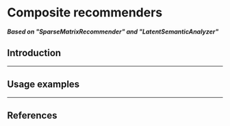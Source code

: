 # Composite recommenders

***Based on "SparseMatrixRecommender" and "LatentSemanticAnalyzer"***

## Introduction

-------

## Usage examples


-------

## References